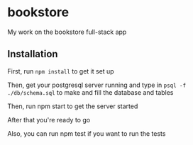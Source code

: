# bookstore

My work on the bookstore full-stack app

## Installation

First, run `npm install` to get it set up

Then, get your postgresql server running and type in `psql -f ./db/schema.sql` to make and fill the database and tables

Then, run npm start to get the server started

After that you're ready to go

Also, you can run npm test if you want to run the tests
